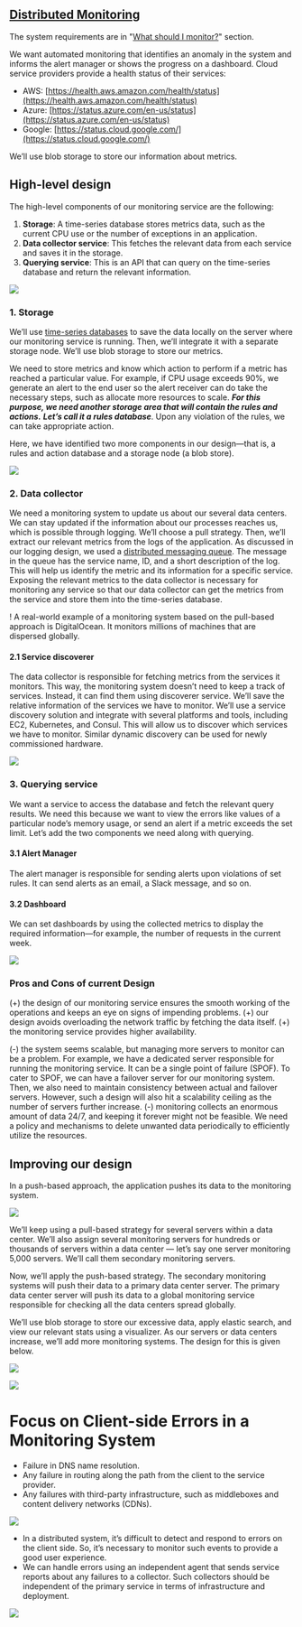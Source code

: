 ## [Distributed Monitoring](Distributed%20Monitoring.md)

The system requirements are in "[What should I monitor?](Distributed%20Monitoring.md)" section.

We want automated monitoring that identifies an anomaly in the system and informs the alert manager or shows the progress on a dashboard. Cloud service providers provide a health status of their services:
- AWS: [https://health.aws.amazon.com/health/status](https://health.aws.amazon.com/health/status)
- Azure: [https://status.azure.com/en-us/status](https://status.azure.com/en-us/status)
- Google: [https://status.cloud.google.com/](https://status.cloud.google.com/)

We’ll use blob storage to store our information about metrics.
## High-level design

The high-level components of our monitoring service are the following:
1. **Storage**: A time-series database stores metrics data, such as the current CPU use or the number of exceptions in an application.
2. **Data collector service**: This fetches the relevant data from each service and saves it in the storage.
3. **Querying service**: This is an API that can query on the time-series database and return the relevant information.

![](Pasted%20image%2020240120145824.png)

### 1. Storage

We’ll use [time-series databases](1.%20Software%20Engineering/3.%20Database/OLAP/Time%20Series%20Databases/Base.md) to save the data locally on the server where our monitoring service is running. Then, we’ll integrate it with a separate storage node. We’ll use blob storage to store our metrics.

We need to store metrics and know which action to perform if a metric has reached a particular value. For example, if CPU usage exceeds 90%, we generate an alert to the end user so the alert receiver can do take the necessary steps, such as allocate more resources to scale. ***For this purpose, we need another storage area that will contain the rules and actions.*** ***Let’s call it a rules database***. Upon any violation of the rules, we can take appropriate action.

Here, we have identified two more components in our design—that is, a rules and action database and a storage node (a blob store).

![](Pasted%20image%2020240120150035.png)
### 2. Data collector

We need a monitoring system to update us about our several data centers. We can stay updated if the information about our processes reaches us, which is possible through logging. We’ll choose a pull strategy. Then, we’ll extract our relevant metrics from the logs of the application. As discussed in our logging design, we used a [distributed messaging queue](https://www.educative.io/collection/page/10370001/4941429335392256/4835612456124416#Using-distributed-messaging-queue). The message in the queue has the service name, ID, and a short description of the log. This will help us identify the metric and its information for a specific service. Exposing the relevant metrics to the data collector is necessary for monitoring any service so that our data collector can get the metrics from the service and store them into the time-series database.

! A real-world example of a monitoring system based on the pull-based approach is DigitalOcean. It monitors millions of machines that are dispersed globally.
#### 2.1 Service discoverer

The data collector is responsible for fetching metrics from the services it monitors. This way, the monitoring system doesn’t need to keep a track of services. Instead, it can find them using discoverer service. We’ll save the relative information of the services we have to monitor. We’ll use a service discovery solution and integrate with several platforms and tools, including EC2, Kubernetes, and Consul. This will allow us to discover which services we have to monitor. Similar dynamic discovery can be used for newly commissioned hardware.

![](Pasted%20image%2020240120151012.png)

### 3. Querying service

We want a service to access the database and fetch the relevant query results. We need this because we want to view the errors like values of a particular node’s memory usage, or send an alert if a metric exceeds the set limit. Let’s add the two components we need along with querying.

#### 3.1 Alert Manager

The alert manager is responsible for sending alerts upon violations of set rules. It can send alerts as an email, a Slack message, and so on.

#### 3.2 Dashboard

We can set dashboards by using the collected metrics to display the required information—for example, the number of requests in the current week.

![](Pasted%20image%2020240120151220.png)

### Pros and Cons of current Design

(+) the design of our monitoring service ensures the smooth working of the operations and keeps an eye on signs of impending problems.
(+) our design avoids overloading the network traffic by fetching the data itself.
(+) the monitoring service provides higher availability.

(-) the system seems scalable, but managing more servers to monitor can be a problem. For example, we have a dedicated server responsible for running the monitoring service. It can be a single point of failure (SPOF). To cater to SPOF, we can have a failover server for our monitoring system. Then, we also need to maintain consistency between actual and failover servers. However, such a design will also hit a scalability ceiling as the number of servers further increase.
(-) monitoring collects an enormous amount of data 24/7, and keeping it forever might not be feasible. We need a policy and mechanisms to delete unwanted data periodically to efficiently utilize the resources.

## Improving our design

In a push-based approach, the application pushes its data to the monitoring system.

![](Pasted%20image%2020240120151456.png)

We’ll keep using a pull-based strategy for several servers within a data center. We’ll also assign several monitoring servers for hundreds or thousands of servers within a data center — let’s say one server monitoring 5,000 servers. We’ll call them secondary monitoring servers.

Now, we’ll apply the push-based strategy. The secondary monitoring systems will push their data to a primary data center server. The primary data center server will push its data to a global monitoring service responsible for checking all the data centers spread globally.

We’ll use blob storage to store our excessive data, apply elastic search, and view our relevant stats using a visualizer. As our servers or data centers increase, we’ll add more monitoring systems. The design for this is given below.

![](Pasted%20image%2020240120151642.png)

![](Pasted%20image%2020240120151653.png)

# Focus on Client-side Errors in a Monitoring System

- Failure in DNS name resolution.
- Any failure in routing along the path from the client to the service provider.
- Any failures with third-party infrastructure, such as middleboxes and content delivery networks (CDNs).

![](Pasted%20image%2020240120152249.png)

- In a distributed system, it’s difficult to detect and respond to errors on the client side. So, it’s necessary to monitor such events to provide a good user experience.
- We can handle errors using an independent agent that sends service reports about any failures to a collector. Such collectors should be independent of the primary service in terms of infrastructure and deployment.

![](Pasted%20image%2020240127150750.png)
